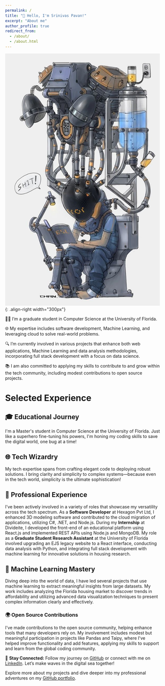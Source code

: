 ```yaml
---
permalink: /
title: "👋 Hello, I'm Srinivas Pavan!"
excerpt: "About me"
author_profile: true
redirect_from: 
  - /about/
  - /about.html
---
```


![Intro Pic](/images/about_intro.jpeg){: .align-right width="300px"}

👨‍💻 I’m a graduate student in Computer Science at the University of Florida.

🌐 My expertise includes software development, Machine Learning, and leveraging cloud to solve real-world problems.

🔍 I’m currently involved in various projects that enhance both web applications, Machine Learning and data analysis methodologies, incorporating full stack development with a focus on data science.

📚 I am also committed to applying my skills to contribute to and grow within the tech community, including modest contributions to open source projects.

# Selected Experience

## 🎓 Educational Journey
I'm a Master's student in Computer Science at the University of Florida. Just like a superhero fine-tuning his powers, I'm honing my coding skills to save the digital world, one bug at a time!

## 🌐 Tech Wizardry
My tech expertise spans from crafting elegant code to deploying robust solutions. I bring clarity and simplicity to complex systems—because even in the tech world, simplicity is the ultimate sophistication!

## 🔧 Professional Experience
I've been actively involved in a variety of roles that showcase my versatility across the tech spectrum. As a **Software Developer** at Hexagon Pvt Ltd, I enhanced 3D modeling software and contributed to the cloud migration of applications, utilizing C#, .NET, and Node.js. During my **Internship** at Divideite, I developed the front-end of an educational platform using React.js and implemented REST APIs using Node.js and MongoDB. My role as a **Graduate Student Research Assistant** at the University of Florida involved upgrading an EJS legacy website to a React interface, conducting data analysis with Python, and integrating full stack development with machine learning for innovative solutions in housing research.

## 🤖 Machine Learning Mastery
Diving deep into the world of data, I have led several projects that use machine learning to extract meaningful insights from large datasets. My work includes analyzing the Florida housing market to discover trends in affordability and utilizing advanced data visualization techniques to present complex information clearly and effectively.

### 🌍 Open Source Contributions
I've made contributions to the open source community, helping enhance tools that many developers rely on. My involvement includes modest but meaningful participation in projects like Pandas and Taipy, where I've helped improve functionality and add features, applying my skills to support and learn from the global coding community.

🔗 **Stay Connected:** Follow my journey on [GitHub](https://github.com/srinivaspavan9) or connect with me on [LinkedIn](https://www.linkedin.com/in/srinivas-pavan). Let’s make waves in the digital sea together!

Explore more about my projects and dive deeper into my professional adventures on my [GitHub portfolio](https://github.com/srinivaspavan9/portfolio).
